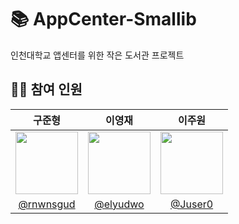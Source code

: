 # 📚 AppCenter-Smallib
인천대학교 앱센터를 위한 작은 도서관 프로젝트

## 👨‍💻 참여 인원
|구준형|이영재|이주원|
|:-:|:-:|:-:|
|<a href="https://github.com/rnwnsgud"><img src="https://avatars.githubusercontent.com/u/78197563?v=4" width=100></a>|<a href="https://github.com/elyudwo"><img src="https://avatars.githubusercontent.com/u/97587573?v=4" width=100></a>|<a href="https://github.com/Juser0"><img src="https://avatars.githubusercontent.com/u/108407945?v=4" width=100></a>
|[@rnwnsgud](https://github.com/rnwnsgud)|[@elyudwo](https://github.com/elyudwo)|[@Juser0](https://github.com/Juser0)
